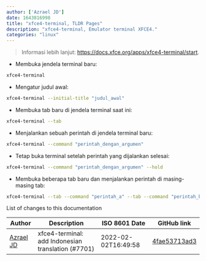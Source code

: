 ```yaml
---
author: ['Azrael JD']
date: 1643816998
title: "xfce4-terminal, TLDR Pages"
description: "xfce4-terminal, Emulator terminal XFCE4."
categories: "linux"
---
```

> Informasi lebih lanjut: <https://docs.xfce.org/apps/xfce4-terminal/start>.

- Membuka jendela terminal baru:

```bash
xfce4-terminal
```

- Mengatur judul awal:

```bash
xfce4-terminal --initial-title "judul_awal"
```

- Membuka tab baru di jendela terminal saat ini:

```bash
xfce4-terminal --tab
```

- Menjalankan sebuah perintah di jendela terminal baru:

```bash
xfce4-terminal --command "perintah_dengan_argumen"
```

- Tetap buka terminal setelah perintah yang dijalankan selesai:

```bash
xfce4-terminal --command "perintah_dengan_argumen" --hold
```

- Membuka beberapa tab baru dan menjalankan perintah di masing-masing tab:

```bash
xfce4-terminal --tab --command "perintah_a" --tab --command "perintah_b"
```
List of changes to this documentation


Author | Description | ISO 8601 Date | GitHub link
------|-----|-----|-----
[Azrael JD](mailto:94840719+azraeljd@users.noreply.github.com) | xfce4-terminal: add Indonesian translation (#7701) | 2022-02-02T16:49:58 | [4fae53713ad3](https://github.com/tldr-pages/tldr/commit/4fae53713ad36f6de29e01ba203b87bd887b85ef)

